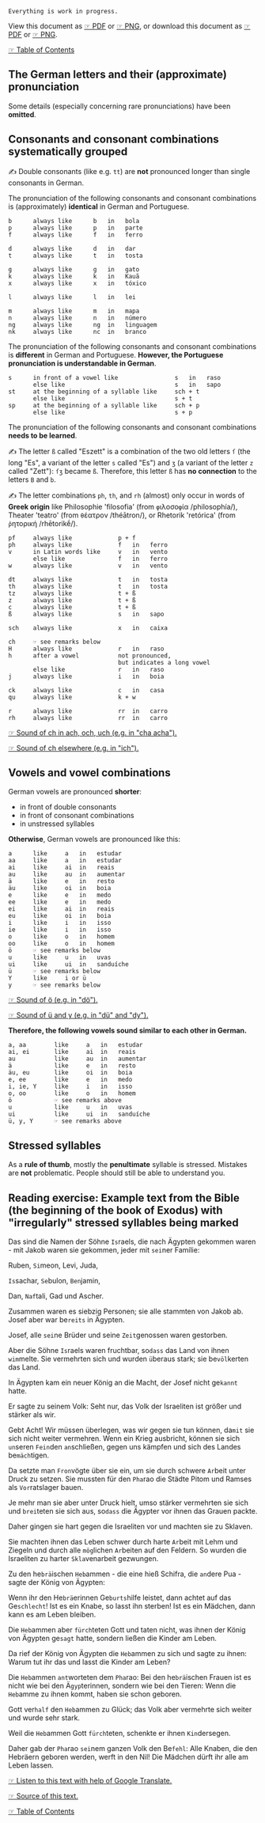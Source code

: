 
`Everything is work in progress.`

View this document as [☞ PDF](https://github.com/deduke-men-a-selanna/angel/blob/main/Pronunciation.pdf) or [☞ PNG](https://github.com/deduke-men-a-selanna/angel/blob/main/Pronunciation.png), or download this document as [☞ PDF](https://raw.githubusercontent.com/deduke-men-a-selanna/angel/main/Pronunciation.pdf) or [☞ PNG](https://raw.githubusercontent.com/deduke-men-a-selanna/angel/main/Pronunciation.png).

[☞ Table of Contents](https://github.com/deduke-men-a-selanna/angel/blob/main/Readme.md)

The German letters and their (approximate) pronunciation
-

Some details (especially concerning rare pronunciations) have been **omitted**.

Consonants and consonant combinations systematically grouped
-

✍️ Double consonants (like e.g. `tt`) are **not** pronounced longer than single consonants in German.

The pronunciation of the following consonants and consonant combinations is (approximately) **identical** in German and Portuguese.

    b      always like      b   in   bola
    p      always like      p   in   parte
    f      always like      f   in   ferro

    d      always like      d   in   dar
    t      always like      t   in   tosta

    g      always like      g   in   gato
    k      always like      k   in   Kauã
    x      always like      x   in   tóxico

    l      always like      l   in   lei

    m      always like      m   in   mapa
    n      always like      n   in   número
    ng     always like      ng  in   linguagem
    nk     always like      nc  in   branco

The pronunciation of the following consonants and consonant combinations is **different** in German and Portuguese. **However, the Portuguese pronunciation is understandable in German**.

    s      in front of a vowel like                s   in   raso
           else like                               s   in   sapo
    st     at the beginning of a syllable like     sch + t
           else like                               s + t
    sp     at the beginning of a syllable like     sch + p
           else like                               s + p

The pronunciation of the following consonants and consonant combinations **needs to be learned**.

✍️ The letter `ß` called "Eszett" is a combination of the two old letters `ſ` (the long "Es", a variant of the letter `s` called "Es") and `ʒ` (a variant of the letter `z` called "Zett"): `ſʒ` became `ß`. Therefore, this letter `ß` has **no connection** to the letters `B` and `b`.

✍️ The letter combinations `ph`, `th`, and `rh` (almost) only occur in words of **Greek origin** like Philosophie 'filosofia' (from `φ`ιλοσο`φ`ία /philosophía/), Theater 'teatro' (from `θ`έατρον /théātron/), or Rhetorik 'retórica' (from `ῥ`ητορική /rhētorikḗ/).

    pf     always like             p + f
    ph     always like             f   in   ferro
    v      in Latin words like     v   in   vento
           else like               f   in   ferro
    w      always like             v   in   vento

    dt     always like             t   in   tosta
    th     always like             t   in   tosta
    tz     always like             t + ß
    z      always like             t + ß
    c      always like             t + ß
    ß      always like             s   in   sapo

    sch    always like             x   in   caixa

    ch     ☞ see remarks below
    H      always like             r   in   raso
    h      after a vowel           not pronounced,
                                   but indicates a long vowel
           else like               r   in   raso
    j      always like             i   in   boia

    ck     always like             c   in   casa
    qu     always like             k + w

    r      always like             rr  in   carro
    rh     always like             rr  in   carro

[☞ Sound of ch in ach, och, uch (e.g. in "cha acha").](https://upload.wikimedia.org/wikipedia/commons/0/0f/Voiceless_velar_fricative.ogg)

[☞ Sound of ch elsewhere (e.g. in "ich").](https://upload.wikimedia.org/wikipedia/commons/4/43/De-ich.ogg)

Vowels and vowel combinations
-

German vowels are pronounced **shorter**:
* in front of double consonants
* in front of consonant combinations
* in unstressed syllables

**Otherwise**, German vowels are pronounced like this:

    a      like     a   in   estudar
    aa     like     a   in   estudar
    ai     like     ai  in   reais
    au     like     au  in   aumentar
    ä      like     e   in   resto
    äu     like     oi  in   boia
    e      like     e   in   medo
    ee     like     e   in   medo
    ei     like     ai  in   reais
    eu     like     oi  in   boia
    i      like     i   in   isso
    ie     like     i   in   isso
    o      like     o   in   homem
    oo     like     o   in   homem
    ö      ☞ see remarks below
    u      like     u   in   uvas
    ui     like     ui  in   sanduíche
    ü      ☞ see remarks below
    Y      like     i or ü
    y      ☞ see remarks below

[☞ Sound of ö (e.g. in "dö").](https://upload.wikimedia.org/wikipedia/commons/5/53/Close-mid_front_rounded_vowel.ogg)

[☞ Sound of ü and y (e.g. in "dü" and "dy").](https://upload.wikimedia.org/wikipedia/commons/e/ea/Close_front_rounded_vowel.ogg)

**Therefore, the following vowels sound similar to each other in German.**

    a, aa        like     a   in   estudar
    ai, ei       like     ai  in   reais
    au           like     au  in   aumentar
    ä            like     e   in   resto
    äu, eu       like     oi  in   boia
    e, ee        like     e   in   medo
    i, ie, Y     like     i   in   isso
    o, oo        like     o   in   homem
    ö            ☞ see remarks above
    u            like     u   in   uvas
    ui           like     ui  in   sanduíche
    ü, y, Y      ☞ see remarks above

Stressed syllables
-

As a **rule of thumb**, mostly the **penultimate** syllable is stressed. Mistakes are **not** problematic. People should still be able to understand you.


Reading exercise: Example text from the Bible (the beginning of the book of Exodus) with "irregularly" stressed syllables being marked
-

Das sind die Namen der Söhne `Is`raels, die nach Ägypten gekommen waren - mit Jakob waren sie gekommen, jeder mit `sei`ner Famílie:

Ruben, `Si`meon, Levi, Juda,

`Is`sachar, `Se`bulon, `Ben`jamin,

Dan, `Naf`tali, Gad und Ascher.

Zusammen waren es siebzig Personen; sie alle stammten von Jakob ab. Josef aber war be`reits` in Ägypten.

Josef, alle `sei`ne Brüder und seine `Zeit`genossen waren gestorben.

Aber die Söhne `Is`raels waren fruchtbar, so`dass` das Land von ihnen `wim`melte. Sie vermehrten sich und wurden `ü`beraus stark; sie be`völ`kerten das Land.

In Ägypten kam ein neuer König an die Macht, der Josef nicht ge`kannt` hatte.

Er sagte zu seinem Volk: Seht nur, das Volk der Israeliten ist größer und stärker als wir.

Gebt Acht! Wir müssen überlegen, was wir gegen sie tun können, da`mit` sie sich nicht weiter vermehren. Wenn ein Krieg ausbricht, können sie sich `un`seren `Fein`den `an`schließen, gegen uns kämpfen und sich des Landes be`mäch`tigen.

Da setzte man `Fron`vögte über sie ein, um sie durch schwere `Ar`beit unter Druck zu setzen. Sie mussten für den `Pha`rao die Städte Pitom und Ramses als `Vor`ratslager bauen.

Je mehr man sie aber unter Druck hielt, umso stärker vermehrten sie sich und `brei`teten sie sich aus, so`dass` die Ägypter vor ihnen das Grauen packte.

Daher gingen sie hart gegen die Israeliten vor und machten sie zu Sklaven.

Sie machten ihnen das Leben schwer durch harte `Ar`beit mit Lehm und Ziegeln und durch alle `mög`lichen `Ar`beiten auf den Feldern. So wurden die Israeliten zu harter `Skla`venarbeit gezwungen.

Zu den he`brä`ischen `Heb`ammen - die eine hieß Schifra, die `an`dere Pua - sagte der König von Ägypten:

Wenn ihr den He`brä`erinnen Ge`burts`hilfe leistet, dann achtet auf das Ge`schlecht`! Ist es ein Knabe, so lasst ihn sterben! Ist es ein Mädchen, dann kann es am Leben bleiben.

Die `Heb`ammen aber `fürch`teten Gott und taten nicht, was ihnen der König von Ägypten ge`sagt` hatte, sondern ließen die Kinder am Leben.

Da rief der König von Ägypten die `Heb`ammen zu sich und sagte zu ihnen: Warum tut ihr das und lasst die Kinder am Leben?

Die `Heb`ammen `ant`worteten dem `Pha`rao: Bei den he`brä`ischen Frauen ist es nicht wie bei den Ä`gyp`terinnen, sondern wie bei den Tieren: Wenn die `Heb`amme zu ihnen kommt, haben sie schon geboren.

Gott ver`half` den `Heb`ammen zu Glück; das Volk aber vermehrte sich weiter und wurde sehr stark.

Weil die `Heb`ammen Gott `fürch`teten, schenkte er ihnen `Kin`dersegen.

Daher gab der `Pha`rao `sei`nem ganzen Volk den Be`fehl`: Alle Knaben, die den Hebräern geboren werden, werft in den Nil! Die Mädchen dürft ihr alle am Leben lassen.

[☞ Listen to this text with help of Google Translate.](https://translate.google.com/?hl=de&sl=de&tl=pt&text=Das%20sind%20die%20Namen%20der%20S%C3%B6hne%20Israels%2C%20die%20nach%20%C3%84gypten%20gekommen%20waren%20-%20mit%20Jakob%20waren%20sie%20gekommen%2C%20jeder%20mit%20seiner%20Familie%3A%09%0ARuben%2C%20Simeon%2C%20Levi%2C%20Juda%2C%09%0AIssachar%2C%20Sebulon%2C%20Benjamin%2C%09%0ADan%2C%20Naftali%2C%20Gad%20und%20Ascher.%09%0AZusammen%20waren%20es%20siebzig%20Personen%3B%20sie%20alle%20stammten%20von%20Jakob%20ab.%20Josef%20aber%20war%20bereits%20in%20%C3%84gypten.%09%0AJosef%2C%20alle%20seine%20Br%C3%BCder%20und%20seine%20Zeitgenossen%20waren%20gestorben.%09%0AAber%20die%20S%C3%B6hne%20Israels%20waren%20fruchtbar%2C%20sodass%20das%20Land%20von%20ihnen%20wimmelte.%20Sie%20vermehrten%20sich%20und%20wurden%20%C3%BCberaus%20stark%3B%20sie%20bev%C3%B6lkerten%20das%20Land.%09%0AIn%20%C3%84gypten%20kam%20ein%20neuer%20K%C3%B6nig%20an%20die%20Macht%2C%20der%20Josef%20nicht%20gekannt%20hatte.%09%0AEr%20sagte%20zu%20seinem%20Volk%3A%20Seht%20nur%2C%20das%20Volk%20der%20Israeliten%20ist%20gr%C3%B6%C3%9Fer%20und%20st%C3%A4rker%20als%20wir.%09%0AGebt%20Acht!%20Wir%20m%C3%BCssen%20%C3%BCberlegen%2C%20was%20wir%20gegen%20sie%20tun%20k%C3%B6nnen%2C%20damit%20sie%20sich%20nicht%20weiter%20vermehren.%20Wenn%20ein%20Krieg%20ausbricht%2C%20k%C3%B6nnen%20sie%20sich%20unseren%20Feinden%20anschlie%C3%9Fen%2C%20gegen%20uns%20k%C3%A4mpfen%20und%20sich%20des%20Landes%20bem%C3%A4chtigen.%09%0ADa%20setzte%20man%20Fronv%C3%B6gte%20%C3%BCber%20sie%20ein%2C%20um%20sie%20durch%20schwere%20Arbeit%20unter%20Druck%20zu%20setzen.%20Sie%20mussten%20f%C3%BCr%20den%20Pharao%20die%20St%C3%A4dte%20Pitom%20und%20Ramses%20als%20Vorratslager%20bauen.%09%0AJe%20mehr%20man%20sie%20aber%20unter%20Druck%20hielt%2C%20umso%20st%C3%A4rker%20vermehrten%20sie%20sich%20und%20breiteten%20sie%20sich%20aus%2C%20sodass%20die%20%C3%84gypter%20vor%20ihnen%20das%20Grauen%20packte.%09%0ADaher%20gingen%20sie%20hart%20gegen%20die%20Israeliten%20vor%20und%20machten%20sie%20zu%20Sklaven.%09%0ASie%20machten%20ihnen%20das%20Leben%20schwer%20durch%20harte%20Arbeit%20mit%20Lehm%20und%20Ziegeln%20und%20durch%20alle%20m%C3%B6glichen%20Arbeiten%20auf%20den%20Feldern.%20So%20wurden%20die%20Israeliten%20zu%20harter%20Sklavenarbeit%20gezwungen.%09%0AZu%20den%20hebr%C3%A4ischen%20Hebammen%20-%20die%20eine%20hie%C3%9F%20Schifra%2C%20die%20andere%20Pua%20-%20sagte%20der%20K%C3%B6nig%20von%20%C3%84gypten%3A%09%0AWenn%20ihr%20den%20Hebr%C3%A4erinnen%20Geburtshilfe%20leistet%2C%20dann%20achtet%20auf%20das%20Geschlecht!%20Ist%20es%20ein%20Knabe%2C%20so%20lasst%20ihn%20sterben!%20Ist%20es%20ein%20M%C3%A4dchen%2C%20dann%20kann%20es%20am%20Leben%20bleiben.%09%0ADie%20Hebammen%20aber%20f%C3%BCrchteten%20Gott%20und%20taten%20nicht%2C%20was%20ihnen%20der%20K%C3%B6nig%20von%20%C3%84gypten%20gesagt%20hatte%2C%20sondern%20lie%C3%9Fen%20die%20Kinder%20am%20Leben.%09%0ADa%20rief%20der%20K%C3%B6nig%20von%20%C3%84gypten%20die%20Hebammen%20zu%20sich%20und%20sagte%20zu%20ihnen%3A%20Warum%20tut%20ihr%20das%20und%20lasst%20die%20Kinder%20am%20Leben%3F%09%0ADie%20Hebammen%20antworteten%20dem%20Pharao%3A%20Bei%20den%20hebr%C3%A4ischen%20Frauen%20ist%20es%20nicht%20wie%20bei%20den%20%C3%84gypterinnen%2C%20sondern%20wie%20bei%20den%20Tieren%3A%20Wenn%20die%20Hebamme%20zu%20ihnen%20kommt%2C%20haben%20sie%20schon%20geboren.%09%0AGott%20verhalf%20den%20Hebammen%20zu%20Gl%C3%BCck%3B%20das%20Volk%20aber%20vermehrte%20sich%20weiter%20und%20wurde%20sehr%20stark.%09%0AWeil%20die%20Hebammen%20Gott%20f%C3%BCrchteten%2C%20schenkte%20er%20ihnen%20Kindersegen.%09%0ADaher%20gab%20der%20Pharao%20seinem%20ganzen%20Volk%20den%20Befehl%3A%20Alle%20Knaben%2C%20die%20den%20Hebr%C3%A4ern%20geboren%20werden%2C%20werft%20in%20den%20Nil!%20Die%20M%C3%A4dchen%20d%C3%BCrft%20ihr%20alle%20am%20Leben%20lassen.&op=translate)

[☞ Source of this text.](https://www.uibk.ac.at/theol/leseraum/bibel/ex1.html)

[☞ Table of Contents](https://github.com/deduke-men-a-selanna/angel/blob/main/Readme.md)


